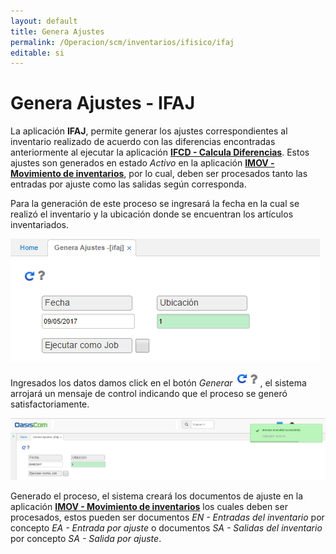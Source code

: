 ```yaml
---
layout: default
title: Genera Ajustes
permalink: /Operacion/scm/inventarios/ifisico/ifaj
editable: si
---
```


# Genera Ajustes - IFAJ

La aplicación **IFAJ**, permite generar los ajustes correspondientes al inventario realizado de acuerdo con las diferencias encontradas anteriormente al ejecutar la aplicación [**IFCD - Calcula Diferencias**](http://docs.oasiscom.com/Operacion/scm/inventarios/ifisico/ifcd). Estos ajustes son generados en estado _Activo_ en la aplicación [**IMOV - Movimiento de inventarios**](http://docs.oasiscom.com/Operacion/scm/inventarios/imovimient/imov#inventario-periódico-e-inventario-cíclico), por lo cual, deben ser procesados tanto las entradas por ajuste como las salidas según corresponda.  

Para la generación de este proceso se ingresará la fecha en la cual se realizó el inventario y la ubicación donde se encuentran los artículos inventariados.  

![](ifaj1.png)

Ingresados los datos damos click en el botón _Generar_ ![](actualizar.png), el sistema arrojará un mensaje de control indicando que el proceso se generó satisfactoriamente.  

![](ifaj2.png)

Generado el proceso, el sistema creará los documentos de ajuste en la aplicación [**IMOV - Movimiento de inventarios**](http://docs.oasiscom.com/Operacion/scm/inventarios/imovimient/imov#inventario-periódico-e-inventario-cíclico) los cuales deben ser procesados, estos pueden ser documentos _EN - Entradas del inventario_ por concepto _EA - Entrada por ajuste_ o documentos _SA - Salidas del inventario_ por concepto _SA - Salida por ajuste_. 



